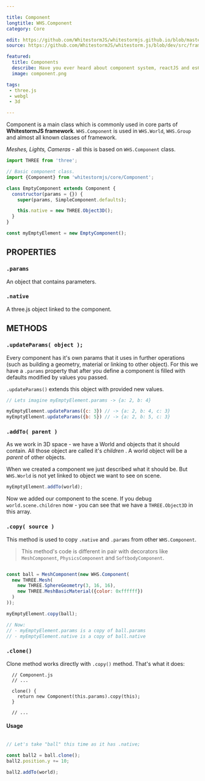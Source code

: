 ```yaml
---

title: Component
longtitle: WHS.Component
category: Core

edit: https://github.com/WhitestormJS/whitestormjs.github.io/blob/master/src/pages/docs/core/component.md
source: https://github.com/WhitestormJS/whitestorm.js/blob/dev/src/framework/core/Component.js

featured:
  title: Components
  describe: Have you ever heard about component system, reactJS and es6 modules? Now it's time to deep in modular apps with cool interaction.
  image: component.png

tags:
 - three.js
 - webgl
 - 3d

---
```


Component is a main class which is commonly used in core parts of **WhitestormJS framework**. `WHS.Component` is used in `WHS.World`, `WHS.Group` and almost all known classes of framework. 

_Meshes, Lights, Cameras_ - all this is based on `WHS.Component` class.

```javascript
import THREE from 'three';

// Basic component class.
import {Component} from 'whitestormjs/core/Component';

class EmptyComponent extends Component {
  constructor(params = {}) {
    super(params, SimpleComponent.defaults);

    this.native = new THREE.Object3D();
  }
}

const myEmptyElement = new EmptyComponent();

```

## PROPERTIES

### `.params`

An object that contains parameters.

### `.native`

A three.js object linked to the component.

## METHODS

### `.updateParams( object );`

Every component has it's own params that it uses in further operations (such as building a geometry, material or linking to other object). For this we have a `.params` property that after you define a component is filled with defaults modified by values you passed.

`.updateParams()` extends this object with provided new values.

```javascript
// Lets imagine myEmptyElement.params -> {a: 2, b: 4}

myEmptyElement.updateParams({c: 3}) // -> {a: 2, b: 4, c: 3}
myEmptyElement.updateParams({b: 5}) // -> {a: 2, b: 5, c: 3}
```

### `.addTo( parent )`

As we work in 3D space - we have a World and objects that it should contain. All those object are called it's _children_ . A world object will be a _parent_ of other objects.

When we created a component we just described what it should be. But `WHS.World` is not yet linked to object we want to see on scene.

```javascript
myEmptyElement.addTo(world);
```

Now we added our component to the scene. If you debug `world.scene.children` now - you can see that we have a `THREE.Object3D` in this array. 

### `.copy( source )`

This method is used to copy `.native` and `.params` from other `WHS.Component`.

> This method's code is different in pair with decorators like `MeshComponent`, `PhysicsComponent` and `SoftbodyComponent`. 

```javascript

const ball = MeshComponent(new WHS.Component(
  new THREE.Mesh(
    new THREE.SphereGeometry(3, 16, 16),
    new THREE.MeshBasicMaterial({color: 0xffffff})
  )
));

myEmptyElement.copy(ball);

// Now:
// - myEmptyElement.params is a copy of ball.params
// - myEmptyElement.native is a copy of ball.native

```

### `.clone()`

Clone method works directly with `.copy()` method. That's what it does:

```
  // Component.js
  // ... 

  clone() {
    return new Component(this.params).copy(this);
  }

  // ...
```

#### Usage

```javascript

// Let's take "ball" this time as it has .native;

const ball2 = ball.clone();
ball2.position.y += 10;

ball2.addTo(world);

```
